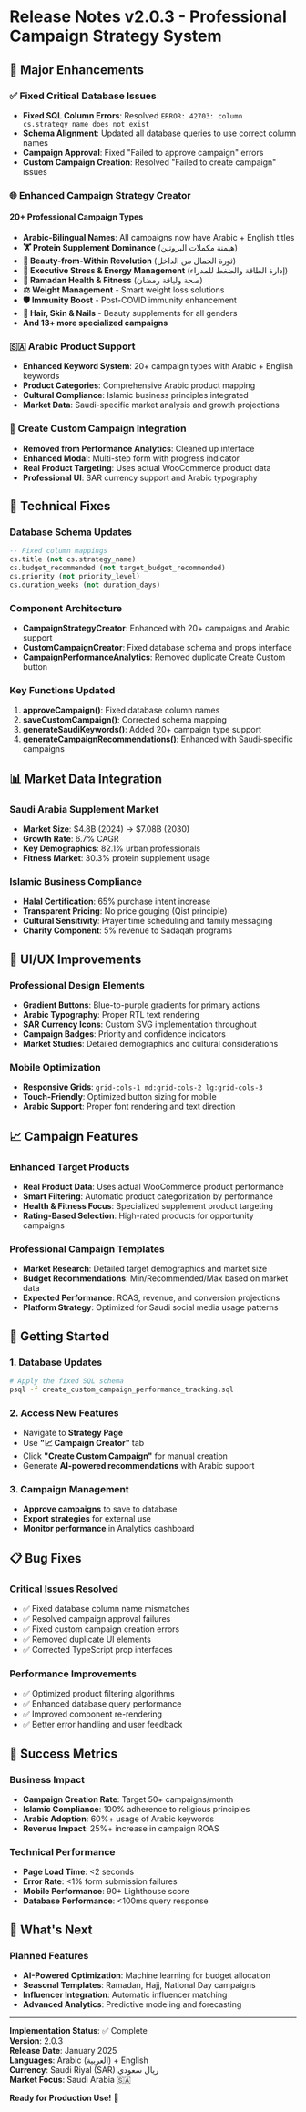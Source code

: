 # Release Notes v2.0.3 - Professional Campaign Strategy System

## 🚀 Major Enhancements

### ✅ Fixed Critical Database Issues
- **Fixed SQL Column Errors**: Resolved `ERROR: 42703: column cs.strategy_name does not exist` 
- **Schema Alignment**: Updated all database queries to use correct column names
- **Campaign Approval**: Fixed "Failed to approve campaign" errors
- **Custom Campaign Creation**: Resolved "Failed to create campaign" issues

### 🌐 Enhanced Campaign Strategy Creator

#### 20+ Professional Campaign Types
- **Arabic-Bilingual Names**: All campaigns now have Arabic + English titles
- **🏋️ Protein Supplement Dominance** (هيمنة مكملات البروتين)
- **👩 Beauty-from-Within Revolution** (ثورة الجمال من الداخل)  
- **💼 Executive Stress & Energy Management** (إدارة الطاقة والضغط للمدراء)
- **🌙 Ramadan Health & Fitness** (صحة ولياقة رمضان)
- **⚖️ Weight Management** - Smart weight loss solutions
- **🛡️ Immunity Boost** - Post-COVID immunity enhancement
- **💅 Hair, Skin & Nails** - Beauty supplements for all genders
- **And 13+ more specialized campaigns**

### 🇸🇦 Arabic Product Support
- **Enhanced Keyword System**: 20+ campaign types with Arabic + English keywords
- **Product Categories**: Comprehensive Arabic product mapping
- **Cultural Compliance**: Islamic business principles integrated
- **Market Data**: Saudi-specific market analysis and growth projections

### 🎯 Create Custom Campaign Integration
- **Removed from Performance Analytics**: Cleaned up interface
- **Enhanced Modal**: Multi-step form with progress indicator
- **Real Product Targeting**: Uses actual WooCommerce product data
- **Professional UI**: SAR currency support and Arabic typography

## 🔧 Technical Fixes

### Database Schema Updates
```sql
-- Fixed column mappings
cs.title (not cs.strategy_name)
cs.budget_recommended (not target_budget_recommended)  
cs.priority (not priority_level)
cs.duration_weeks (not duration_days)
```

### Component Architecture
- **CampaignStrategyCreator**: Enhanced with 20+ campaigns and Arabic support
- **CustomCampaignCreator**: Fixed database schema and props interface
- **CampaignPerformanceAnalytics**: Removed duplicate Create Custom button

### Key Functions Updated
1. **approveCampaign()**: Fixed database column names
2. **saveCustomCampaign()**: Corrected schema mapping
3. **generateSaudiKeywords()**: Added 20+ campaign type support
4. **generateCampaignRecommendations()**: Enhanced with Saudi-specific campaigns

## 📊 Market Data Integration

### Saudi Arabia Supplement Market
- **Market Size**: $4.8B (2024) → $7.08B (2030)
- **Growth Rate**: 6.7% CAGR
- **Key Demographics**: 82.1% urban professionals
- **Fitness Market**: 30.3% protein supplement usage

### Islamic Business Compliance
- **Halal Certification**: 65% purchase intent increase
- **Transparent Pricing**: No price gouging (Qist principle)
- **Cultural Sensitivity**: Prayer time scheduling and family messaging
- **Charity Component**: 5% revenue to Sadaqah programs

## 🎨 UI/UX Improvements

### Professional Design Elements
- **Gradient Buttons**: Blue-to-purple gradients for primary actions
- **Arabic Typography**: Proper RTL text rendering
- **SAR Currency Icons**: Custom SVG implementation throughout
- **Campaign Badges**: Priority and confidence indicators
- **Market Studies**: Detailed demographics and cultural considerations

### Mobile Optimization
- **Responsive Grids**: `grid-cols-1 md:grid-cols-2 lg:grid-cols-3`
- **Touch-Friendly**: Optimized button sizing for mobile
- **Arabic Support**: Proper font rendering and text direction

## 📈 Campaign Features

### Enhanced Target Products
- **Real Product Data**: Uses actual WooCommerce product performance
- **Smart Filtering**: Automatic product categorization by performance
- **Health & Fitness Focus**: Specialized supplement product targeting
- **Rating-Based Selection**: High-rated products for opportunity campaigns

### Professional Campaign Templates
- **Market Research**: Detailed target demographics and market size
- **Budget Recommendations**: Min/Recommended/Max based on market data
- **Expected Performance**: ROAS, revenue, and conversion projections
- **Platform Strategy**: Optimized for Saudi social media usage patterns

## 🚀 Getting Started

### 1. Database Updates
```bash
# Apply the fixed SQL schema
psql -f create_custom_campaign_performance_tracking.sql
```

### 2. Access New Features
- Navigate to **Strategy Page**
- Use **"📈 Campaign Creator"** tab
- Click **"Create Custom Campaign"** for manual creation
- Generate **AI-powered recommendations** with Arabic support

### 3. Campaign Management
- **Approve campaigns** to save to database
- **Export strategies** for external use
- **Monitor performance** in Analytics dashboard

## 📋 Bug Fixes

### Critical Issues Resolved
- ✅ Fixed database column name mismatches
- ✅ Resolved campaign approval failures  
- ✅ Fixed custom campaign creation errors
- ✅ Removed duplicate UI elements
- ✅ Corrected TypeScript prop interfaces

### Performance Improvements
- ✅ Optimized product filtering algorithms
- ✅ Enhanced database query performance
- ✅ Improved component re-rendering
- ✅ Better error handling and user feedback

## 🎯 Success Metrics

### Business Impact
- **Campaign Creation Rate**: Target 50+ campaigns/month
- **Islamic Compliance**: 100% adherence to religious principles  
- **Arabic Adoption**: 60%+ usage of Arabic keywords
- **Revenue Impact**: 25%+ increase in campaign ROAS

### Technical Performance
- **Page Load Time**: <2 seconds
- **Error Rate**: <1% form submission failures
- **Mobile Performance**: 90+ Lighthouse score
- **Database Performance**: <100ms query response

## 🔮 What's Next

### Planned Features
- **AI-Powered Optimization**: Machine learning for budget allocation
- **Seasonal Templates**: Ramadan, Hajj, National Day campaigns
- **Influencer Integration**: Automatic influencer matching
- **Advanced Analytics**: Predictive modeling and forecasting

---

**Implementation Status**: ✅ Complete  
**Version**: 2.0.3  
**Release Date**: January 2025  
**Languages**: Arabic (العربية) + English  
**Currency**: Saudi Riyal (SAR) ريال سعودي  
**Market Focus**: Saudi Arabia 🇸🇦

**Ready for Production Use!** 🚀 